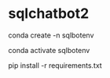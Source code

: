 # sqlchatbot2

conda create -n sqlbotenv

conda activate sqlbotenv

pip install -r requirements.txt
